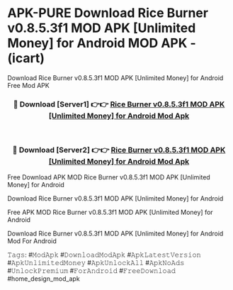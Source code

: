 # APK-PURE Download Rice Burner v0.8.5.3f1 MOD APK [Unlimited Money] for Android MOD APK - (icart)
Download Rice Burner v0.8.5.3f1 MOD APK [Unlimited Money] for Android Free Mod APK

<div align="center">
<h3>🔴 Download [Server1] 👉👉 <a href="https://apk-comot.site?title=Rice_Burner_v0.8.5.3f1_MOD_APK_[Unlimited_Money]_for_Android">Rice Burner v0.8.5.3f1 MOD APK [Unlimited Money] for Android Mod Apk</a></h3><br>

<h3>🔴 Download [Server2] 👉👉 <a href="https://apk-comot.site?title=Rice_Burner_v0.8.5.3f1_MOD_APK_[Unlimited_Money]_for_Android">Rice Burner v0.8.5.3f1 MOD APK [Unlimited Money] for Android Mod Apk</a></h3>
</div>


Free Download APK MOD Rice Burner v0.8.5.3f1 MOD APK [Unlimited Money] for Android

Download Rice Burner v0.8.5.3f1 MOD APK [Unlimited Money] for Android 

Free APK MOD Rice Burner v0.8.5.3f1 MOD APK [Unlimited Money] for Android 

Download Rice Burner v0.8.5.3f1 MOD APK [Unlimited Money] for Android Mod For Android

𝚃𝚊𝚐𝚜: #𝙼𝚘𝚍𝙰𝚙𝚔 #𝙳𝚘𝚠𝚗𝚕𝚘𝚊𝚍𝙼𝚘𝚍𝙰𝚙𝚔 #𝙰𝚙𝚔𝙻𝚊𝚝𝚎𝚜𝚝𝚅𝚎𝚛𝚜𝚒𝚘𝚗 #𝙰𝚙𝚔𝚄𝚗𝚕𝚒𝚖𝚒𝚝𝚎𝚍𝙼𝚘𝚗𝚎𝚢 #𝙰𝚙𝚔𝚄𝚗𝚕𝚘𝚌𝚔𝙰𝚕𝚕 #𝙰𝚙𝚔𝙽𝚘𝙰𝚍𝚜 #𝚄𝚗𝚕𝚘𝚌𝚔𝙿𝚛𝚎𝚖𝚒𝚞𝚖 #𝙵𝚘𝚛𝙰𝚗𝚍𝚛𝚘𝚒𝚍 #𝙵𝚛𝚎𝚎𝙳𝚘𝚠𝚗𝚕𝚘𝚊𝚍 #home_design_mod_apk